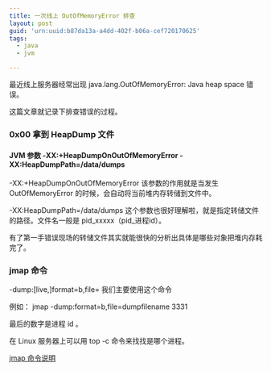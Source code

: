 ```yaml
---
title: 一次线上 OutOfMemoryError 排查
layout: post
guid: 'urn:uuid:b87da13a-a4dd-402f-b06a-cef720170625'
tags:
  - java
  - jvm

---
```


最近线上服务器经常出现 java.lang.OutOfMemoryError: Java heap space 错误。

这篇文章就记录下排查错误的过程。

### 0x00 拿到 HeapDump 文件

#### JVM 参数 -XX:+HeapDumpOnOutOfMemoryError -XX:HeapDumpPath=/data/dumps

-XX:+HeapDumpOnOutOfMemoryError 该参数的作用就是当发生 OutOfMemoryError 的时候，会自动将当前堆内存转储到文件中。

-XX:HeapDumpPath=/data/dumps 这个参数也很好理解啦，就是指定转储文件的路径。文件名一般是 pid_xxxxx（pid_进程id）。

有了第一手错误现场的转储文件其实就能很快的分析出具体是哪些对象把堆内存耗完了。

### jmap 命令

-dump:[live,]format=b,file=<filename> 我们主要使用这个命令

例如： jmap -dump:format=b,file=dumpfilename 3331

最后的数字是进程 id 。

在 Linux 服务器上可以用 top -c 命令来找找是哪个进程。

[jmap 命令说明](http://docs.oracle.com/javase/7/docs/technotes/tools/share/jmap.html)
